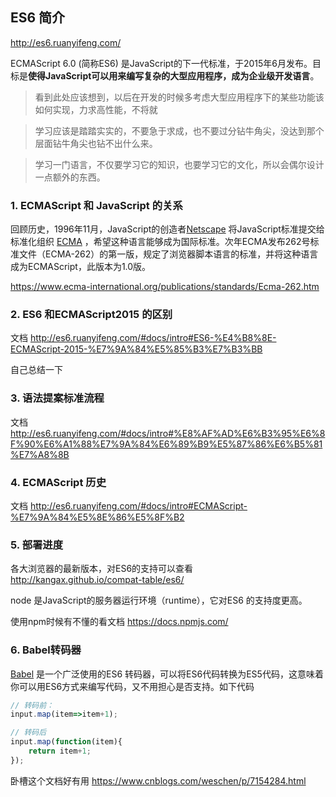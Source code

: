 ## ES6 简介

http://es6.ruanyifeng.com/

ECMAScript 6.0 (简称ES6) 是JavaScript的下一代标准，于2015年6月发布。目标是**使得JavaScript可以用来编写复杂的大型应用程序，成为企业级开发语言**。

> 看到此处应该想到，以后在开发的时候多考虑大型应用程序下的某些功能该如何实现，力求高性能，不将就

> 学习应该是踏踏实实的，不要急于求成，也不要过分钻牛角尖，没达到那个层面钻牛角尖也钻不出什么来。

> 学习一门语言，不仅要学习它的知识，也要学习它的文化，所以会偶尔设计一点额外的东西。

### 1. ECMAScript 和 JavaScript 的关系

回顾历史，1996年11月，JavaScript的创造者[Netscape](https://en.wikipedia.org/wiki/Netscape) 将JavaScript标准提交给标准化组织 [ECMA](https://en.wikipedia.org/wiki/Ecma_International) ，希望这种语言能够成为国际标准。次年ECMA发布262号标准文件（ECMA-262）的第一版，规定了浏览器脚本语言的标准，并将这种语言成为ECMAScript，此版本为1.0版。

https://www.ecma-international.org/publications/standards/Ecma-262.htm

### 2. ES6 和ECMAScript2015 的区别

文档 http://es6.ruanyifeng.com/#docs/intro#ES6-%E4%B8%8E-ECMAScript-2015-%E7%9A%84%E5%85%B3%E7%B3%BB

自己总结一下

### 3. 语法提案标准流程

文档 http://es6.ruanyifeng.com/#docs/intro#%E8%AF%AD%E6%B3%95%E6%8F%90%E6%A1%88%E7%9A%84%E6%89%B9%E5%87%86%E6%B5%81%E7%A8%8B

### 4. ECMAScript 历史

文档 http://es6.ruanyifeng.com/#docs/intro#ECMAScript-%E7%9A%84%E5%8E%86%E5%8F%B2

### 5. 部署进度

各大浏览器的最新版本，对ES6的支持可以查看 http://kangax.github.io/compat-table/es6/ 

node 是JavaScript的服务器运行环境（runtime），它对ES6 的支持度更高。

使用npm时候有不懂的看文档 https://docs.npmjs.com/

### 6. Babel转码器

[Babel](https://babeljs.io/) 是一个广泛使用的ES6 转码器，可以将ES6代码转换为ES5代码，这意味着你可以用ES6方式来编写代码，又不用担心是否支持。如下代码

``` javascript
// 转码前：
input.map(item=>item+1);

// 转码后
input.map(function(item){
	return item+1;
});
```



















卧槽这个文档好有用
https://www.cnblogs.com/weschen/p/7154284.html